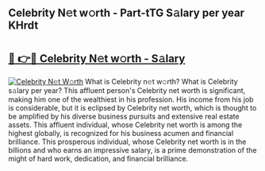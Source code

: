 ## Celebrity N𝚎t w𝚘rth - Part-tTG S𝚊lary per year KHrdt

# <h2><a href="http://gc5alu.nevu.top/?p=Celebrity">🔗 👉🔴 Celebrity N𝚎t w𝚘rth - S𝚊lary</a></h2>

[![Celebrity N𝚎t W𝚘rth](https://i.imgur.com/Oavwk0R.jpeg)](http://gc5alu.nevu.top/?p=Celebrity)
What is Celebrity n𝚎t w𝚘rth? What is Celebrity s𝚊lary per year?
This affluent person's Celebrity net worth is significant, making him one of the wealthiest in his profession. His income from his job is considerable, but it is eclipsed by Celebrity net worth, which is thought to be amplified by his diverse business pursuits and extensive real estate assets. This affluent individual, whose Celebrity net worth is among the highest globally, is recognized for his business acumen and financial brilliance. This prosperous individual, whose Celebrity net worth is in the billions and who earns an impressive salary, is a prime demonstration of the might of hard work, dedication, and financial brilliance.
